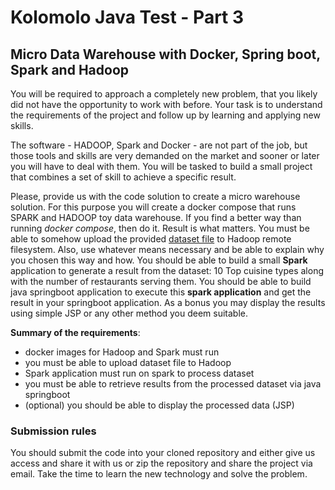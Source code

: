 # Kolomolo Java Test - Part 3

## Micro Data Warehouse with Docker, Spring boot, Spark and Hadoop

You will be required to approach a completely new problem, that you likely did not have the opportunity to work with before.
Your task is to understand the requirements of the project and follow up by learning and applying new skills.

The software - HADOOP, Spark and Docker - are not part of the job, but those tools and skills are very demanded on the market
and sooner or later you will have to deal with them. You will be tasked to build a small project that combines a set of skill
to achieve a specific result.

Please, provide us with the code solution to create a micro warehouse solution. For this purpose you will create a docker compose that runs SPARK and HADOOP toy data warehouse. If you find a better way than running _docker compose_, then do it. Result is what matters. You must be able to somehow upload the provided [dataset file](https://github.com/alexkolomolo/javatest/blob/main/data/foodhub_order.csv) to Hadoop remote filesystem. Also, use whatever means necessary and be able to explain why you chosen this way and how. You should be able to build a small __Spark__ application to generate a result from the dataset: 10 Top cuisine types along with the number of restaurants serving them. You should be able to build java springboot application to execute this __spark application__ and get the result in your springboot application. As a bonus you may display the results using simple JSP or any other method you deem suitable.

__Summary of the requirements__:
- docker images for Hadoop and Spark must run
- you must be able to upload dataset file to Hadoop
- Spark application must run on spark to process dataset
- you must be able to retrieve results from the processed dataset via java springboot
- (optional) you should be able to display the processed data (JSP)

### Submission rules

You should submit the code into your cloned repository and either give us access and share it with us or zip the repository and share
the project via email. Take the time to learn the new technology and solve the problem.
